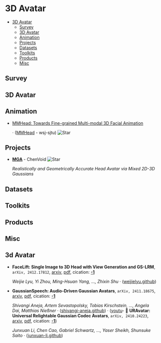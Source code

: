 # 3D Avatar

- [3D Avatar](#3d-avatar) 
  - [Survey](#survey)
  - [3D Avatar](#3d-avatar-1)
  - [Animation](#animation)
  - [Projects](#projects)
  - [Datasets](#datasets)
  - [Toolkits](#toolkits)
  - [Products](#products)
  - [Misc](#misc)


## Survey


## 3D Avatar


## Animation

- [MMHead: Towards Fine-grained Multi-modal 3D Facial Animation](https://wsj-sjtu.github.io/MMHead/) 

	 · ([MMHead](https://github.com/wsj-sjtu/MMHead) - wsj-sjtu) ![Star](https://img.shields.io/github/stars/wsj-sjtu/MMHead.svg?style=social&label=Star)

## Projects

- [**MGA**](https://github.com/ChenVoid/MGA) - ChenVoid ![Star](https://img.shields.io/github/stars/ChenVoid/MGA.svg?style=social&label=Star) 

	 *Realistically and Geometrically Accurate Head Avatar via Mixed 2D-3D Gaussians*

## Datasets


## Toolkits


## Products


## Misc
## 3d Avatar

- **FaceLift: Single Image to 3D Head with View Generation and GS-LRM**, `arXiv, 2412.17812`, [arxiv](http://arxiv.org/abs/2412.17812v1), [pdf](http://arxiv.org/pdf/2412.17812v1.pdf), cication: [**-1**](None) 

	 *Weijie Lyu, Yi Zhou, Ming-Hsuan Yang, ..., Zhixin Shu* · ([weijielyu.github](https://weijielyu.github.io/FaceLift))
- **GaussianSpeech: Audio-Driven Gaussian Avatars**, `arXiv, 2411.18675`, [arxiv](http://arxiv.org/abs/2411.18675v1), [pdf](http://arxiv.org/pdf/2411.18675v1.pdf), cication: [**-1**](None) 

	 *Shivangi Aneja, Artem Sevastopolsky, Tobias Kirschstein, ..., Angela Dai, Matthias Nießner* · ([shivangi-aneja.github](https://shivangi-aneja.github.io/projects/gaussianspeech)) · ([youtu](https://youtu.be/2VqYoFlYcwQ)- 🌟 **URAvatar: Universal Relightable Gaussian Codec Avatars**, `arXiv, 2410.24223`, [arxiv](http://arxiv.org/abs/2410.24223v1), [pdf](http://arxiv.org/pdf/2410.24223v1.pdf), cication: [**-1**](None))

	 *Junxuan Li, Chen Cao, Gabriel Schwartz, ..., Yaser Sheikh, Shunsuke Saito* · ([junxuan-li.github](https://junxuan-li.github.io/urgca-website/))